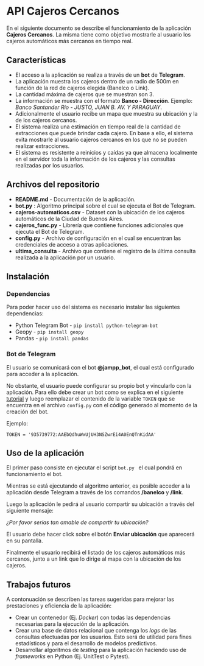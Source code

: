# API Cajeros Cercanos
En el siguiente documento se describe el funcionamiento de la aplicación **Cajeros Cercanos**. La misma tiene como objetivo mostrarle al usuario los cajeros automáticos más cercanos en tiempo real.

## Características
* El acceso a la aplicación se realiza a través de un **bot** de **Telegram**.
* La aplicación muestra los cajeros dentro de un radio de 500m en función de la red de cajeros elegida (Banelco o Link).
* La cantidad máxima de cajeros que se muestran son 3.
* La información se muestra con el formato **Banco - Dirección**. Ejemplo: *Banco Santander Río - JUSTO, JUAN B. AV. Y PARAGUAY*. 
* Adicionalmente el usuario recibe un mapa que muestra su ubicación y la de los cajeros cercanos.
* El sistema realiza una estimación en tiempo real de la cantidad de extracciones que puede brindar cada cajero. En base a ello, el sistema evita mostrarle al usuario cajeros cercanos en los que no se pueden realizar extracciones.
* El sistema es resistente a reinicios y caídas ya que almacena localmente en el servidor toda la información de los cajeros y las consultas realizadas por los usuarios.

## Archivos del repositorio
* **README.md** - Documentación de la aplicación.
* **bot.py** : Algoritmo principal sobre el cual se ejecuta el Bot de Telegram.
* **cajeros-automaticos.csv** - Dataset con la ubicación de los cajeros automáticos de la Ciudad de Buenos Aires.
* **cajeros_func.py** - Librería que contiene funciones adicionales que ejecuta el Bot de Telegram.
* **config.py** - Archivo de configuración en el cual se encuentran las credenciales de acceso a otras aplicaciones.
* **ultima_consulta** - Archivo que contiene el registro de la última consulta realizada a la aplicación por un usuario.

## Instalación

### Dependencias
Para poder hacer uso del sistema es necesario instalar las siguientes dependencias:

* Python Telegram Bot - `pip install python-telegram-bot `
* Geopy - `pip install geopy `
* Pandas - `pip install pandas`


### Bot de Telegram
El usuario se comunicará con el bot **@jampp_bot**, el cual está configurado para acceder a la aplicación. 

No obstante, el usuario puede configurar su propio bot y vincularlo con la aplicación. Para ello debe crear un bot como se explica en el siguiente [tutorial](https://core.telegram.org/bots) y luego reemplazar el contenido de la variable `TOKEN` que se encuentra en el archivo `config.py` con el código generado al momento de la creación del bot.

Ejemplo:

`TOKEN = '935739772:AAEbQdhuWxUjUH3NSZwrEi4A0EnQTnKidAA'`


## Uso de la aplicación
El primer paso consiste en ejecutar el script `bot.py ` el cual pondrá en funcionamiento el bot.

Mientras se está ejecutando el algoritmo anterior, es posible acceder a la aplicación desde Telegram a través de los comandos **/banelco** y **/link**.

Luego la aplicación le pedirá al usuario compartir su ubicación a través del siguiente mensaje: 

*¿Por favor serías tan amable de compartir tu ubicación?*

El usuario debe hacer click sobre el botón **Enviar ubicación** que aparecerá en su pantalla.

Finalmente el usuario recibirá el listado de los cajeros automáticos más cercanos, junto a un link que lo dirige al mapa con la ubicación de los cajeros. 

## Trabajos futuros
 A contonuación se describen las tareas sugeridas para mejorar las prestaciones y eficiencia de la aplicación:
 
 * Crear un contenedor (Ej. *Docker*) con todas las dependencias necesarias para la ejecución de la aplicación.
 * Crear una base de datos relacional que contenga los *logs* de las consultas efectuadas por los usuarios. Esto será de utilidad para fines estadísticos y para el desarrollo de modelos predictivos.
 * Desarrollar algoritmos de *testing* para la aplicación haciendo uso de *frameworks* en Python (Ej. UnitTest o Pytest).
 


